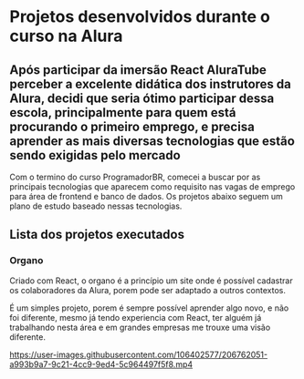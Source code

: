 # Projetos desenvolvidos durante o curso na Alura

## Após participar da imersão React AluraTube perceber a excelente didática dos instrutores da Alura, decidi que seria ótimo participar dessa escola, principalmente para quem está procurando o primeiro emprego, e precisa aprender as mais diversas tecnologias que estão sendo exigidas pelo mercado

Com o termino do curso ProgramadorBR, comecei a buscar por as principais tecnologias que aparecem como requisito nas vagas de emprego para área de frontend e banco de dados. Os projetos abaixo seguem um plano de estudo baseado nessas tecnologias.

## Lista dos projetos executados

### Organo

Criado com React, o organo é a princípio um site onde é possível cadastrar os colaboradores da Alura, porem pode ser adaptado a outros contextos.

É um simples projeto, porem é sempre possível aprender algo novo, e não foi diferente, mesmo já tendo experiencia com React, ter alguém já trabalhando nesta área e em grandes empresas me trouxe uma visão diferente.

<https://user-images.githubusercontent.com/106402577/206762051-a993b9a7-9c21-4cc9-9ed4-5c964497f5f8.mp4>
